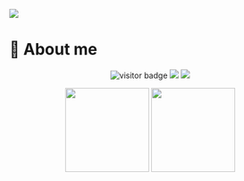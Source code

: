 ![](https://youpai.roccoshi.top/img/20200804214216.png)

# 🧐 About me
 
<p align="center">
<img src="https://visitor-badge.laobi.icu/badge?page_id=Lincest.Lincest&title=hits" alt="visitor badge"/>
<a href="mailto:imroccoshi@gmail.com"><img src="https://img.shields.io/badge/gmail-imroccoshi%40gmail.com-red"></a>
<a href="https://blog.roccoshi.top"><img src="https://img.shields.io/badge/blog-roccoshi-green"></a>
</p>

<div align="center">
  <img height=150 src="https://github-readme-stats.vercel.app/api?username=Lincest&show_icons=true&count_private=true&show_owner=true" alt="">
   <img height=150 src="https://github-readme-stats.vercel.app/api/wakatime?username=Moreality" alt=""/>
</div>

<!--START_SECTION:waka-->
<!--END_SECTION:waka-->


